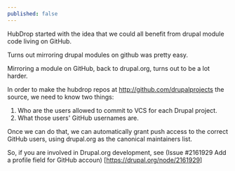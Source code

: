 ```yaml
---
published: false
---
```


HubDrop started with the idea that we could all benefit from drupal module code living on GitHub.

Turns out mirroring drupal modules on github was pretty easy.

Mirroring a module on GitHub, back to drupal.org, turns out to be a lot harder.

In order to make the hubdrop repos at http://github.com/drupalprojects the source, we need to know two things:

1. Who are the users allowed to commit to VCS for each Drupal project.
2. What those users' GitHub usernames are.

Once we can do that, we can automatically grant push access to the correct GitHub users, using drupal.org as the canonical maintainers list.

So, if you are involved in Drupal.org development, see (Issue #2161929 Add a profile field for GitHub accoun) [https://drupal.org/node/2161929]

